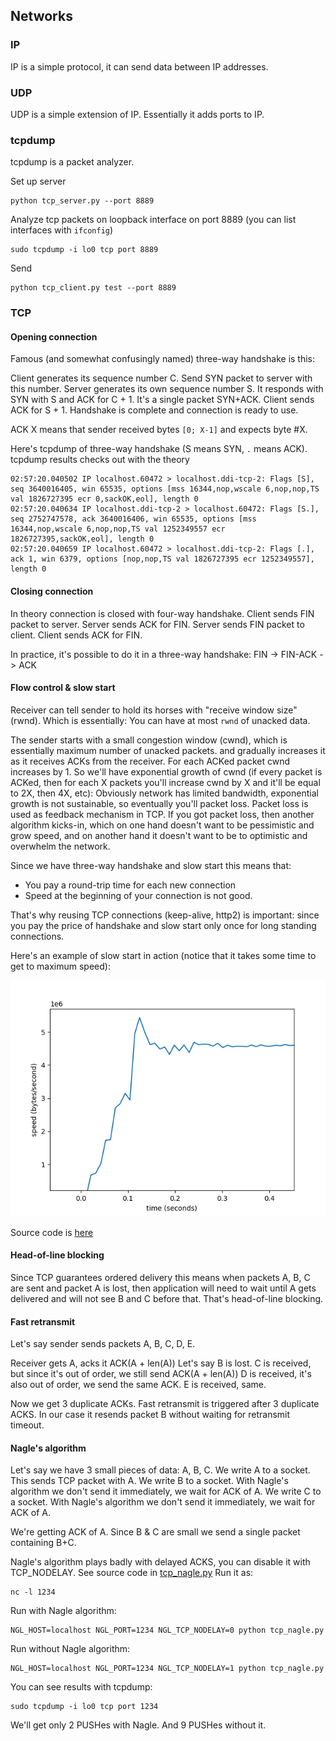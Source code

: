 ## Networks

### IP
IP is a simple protocol, it can send data between IP addresses.

### UDP
UDP is a simple extension of IP. Essentially it adds ports to IP.

### tcpdump

tcpdump is a packet analyzer.


Set up server
```shell
python tcp_server.py --port 8889
```

Analyze tcp packets on loopback interface on port 8889 (you can list interfaces with `ifconfig`) 
```shell
sudo tcpdump -i lo0 tcp port 8889
```

Send
```shell
python tcp_client.py test --port 8889
```

### TCP 

#### Opening connection
Famous (and somewhat confusingly named) three-way handshake is this:

Client generates its sequence number C. Send SYN packet to server with this number.
Server generates its own sequence number S. It responds with SYN with S and ACK for C + 1. 
It's a single packet SYN+ACK.
Client sends ACK for S + 1.
Handshake is complete and connection is ready to use.

ACK X means that sender received bytes `[0; X-1]` and expects byte #X.

Here's tcpdump of three-way handshake (S means SYN, `.` means ACK).
tcpdump results checks out with the theory
```text
02:57:20.040502 IP localhost.60472 > localhost.ddi-tcp-2: Flags [S], seq 3640016405, win 65535, options [mss 16344,nop,wscale 6,nop,nop,TS val 1826727395 ecr 0,sackOK,eol], length 0
02:57:20.040634 IP localhost.ddi-tcp-2 > localhost.60472: Flags [S.], seq 2752747578, ack 3640016406, win 65535, options [mss 16344,nop,wscale 6,nop,nop,TS val 1252349557 ecr 1826727395,sackOK,eol], length 0
02:57:20.040659 IP localhost.60472 > localhost.ddi-tcp-2: Flags [.], ack 1, win 6379, options [nop,nop,TS val 1826727395 ecr 1252349557], length 0
```

#### Closing connection
In theory connection is closed with four-way handshake.
Client sends FIN packet to server.
Server sends ACK for FIN.
Server sends FIN packet to client.
Client sends ACK for FIN.

In practice, it's possible to do it in a three-way handshake: FIN -> FIN-ACK -> ACK


#### Flow control & slow start
Receiver can tell sender to hold its horses with "receive window size" (rwnd).
Which is essentially: You can have at most `rwnd` of unacked data. 

The sender starts with a small congestion window (cwnd), which is essentially maximum number of unacked packets.
and gradually increases it as it receives ACKs from the
receiver. For each ACKed packet cwnd increases by 1. 
So we'll have exponential growth of cwnd (if every packet is ACKed, 
then for each X packets you'll increase cwnd by X and it'll be equal to 2X, then 4X, etc):
Obviously network has limited bandwidth, exponential growth is not sustainable, so eventually you'll
packet loss. Packet loss is used as feedback mechanism in TCP.
If you got packet loss, then another algorithm kicks-in, which on one hand doesn't want to be pessimistic and grow speed,
and on another hand it doesn't want to be to optimistic and overwhelm the network.

Since we have three-way handshake and slow start this means that:
* You pay a round-trip time for each new connection
* Speed at the beginning of your connection is not good.

That's why reusing TCP connections (keep-alive, http2) is important: 
since you pay the price of handshake and slow start only once for long standing connections.

Here's an example of slow start in action (notice that it takes some time to get to maximum speed):

![TCP Slow Start](tcp_slow_start.png)

Source code is [here](tcp_download.py)

#### Head-of-line blocking
Since TCP guarantees ordered delivery this means when packets A, B, C are sent and
packet A is lost, then application will need to wait until A gets delivered and will not see B and C
before that. That's head-of-line blocking. 


#### Fast retransmit
Let's say sender sends packets A, B, C, D, E.

Receiver gets A, acks it ACK(A + len(A))
Let's say B is lost.
C is received, but since it's out of order, we still send ACK(A + len(A))
D is received, it's also out of order, we send the same ACK.
E is received, same.

Now we get 3 duplicate ACKs.
Fast retransmit is triggered after 3 duplicate ACKS. 
In our case it resends packet B without waiting for retransmit timeout.


#### Nagle's algorithm
Let's say we have 3 small pieces of data: A, B, C.
We write A to a socket. This sends TCP packet with A.
We write B to a socket. With Nagle's algorithm we don't send it immediately, we wait for ACK of A.
We write C to a socket. With Nagle's algorithm we don't send it immediately, we wait for ACK of A.

We're getting ACK of A. Since B & C are small we send a single packet containing B+C.

Nagle's algorithm plays badly with delayed ACKS, you can disable it with TCP_NODELAY.
See source code in [tcp_nagle.py](./tcp_nagle.py)
Run it as:
````shell
nc -l 1234
````

Run with Nagle algorithm:
```shell
NGL_HOST=localhost NGL_PORT=1234 NGL_TCP_NODELAY=0 python tcp_nagle.py
```

Run without Nagle algorithm:
```shell
NGL_HOST=localhost NGL_PORT=1234 NGL_TCP_NODELAY=1 python tcp_nagle.py
```

You can see results with tcpdump:
```shell
sudo tcpdump -i lo0 tcp port 1234
```
We'll get only 2 PUSHes with Nagle. And 9 PUSHes without it.